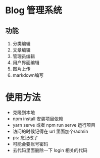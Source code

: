 # Blog 管理系统

## 功能
 1. 分类编辑
 2. 文章编辑
 3. 管理员编辑
 4. 用户界面编辑
 5. 图片上传
 6. markdown编写

# 使用方法
 - 克隆到本地 
 - npm install 安装项目依赖
 - yarn serve 或者 npm run serve 运行项目
 - 访问的时候记得在 url 里面加个/admin
 - ps: 忘记改了
 - 可能会要账号密码
 - 去代码里面删除一下 login 相关的代码


